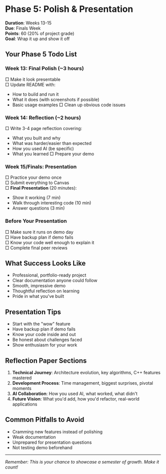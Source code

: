 # Phase 5: Polish & Presentation
**Duration**: Weeks 13-15  
**Due**: Finals Week  
**Points**: 60 (20% of project grade)  
**Goal**: Wrap it up and show it off

## Your Phase 5 Todo List

### Week 13: Final Polish (~3 hours)
□ Make it look presentable  
□ Update README with:
  - How to build and run it
  - What it does (with screenshots if possible)
  - Basic usage examples
□ Clean up obvious code issues

### Week 14: Reflection (~2 hours)
□ Write 3-4 page reflection covering:
  - What you built and why
  - What was harder/easier than expected
  - How you used AI (be specific)
  - What you learned
□ Prepare your demo

### Week 15/Finals: Presentation
□ Practice your demo once  
□ Submit everything to Canvas  
□ **Final Presentation** (20 minutes):
  - Show it working (7 min)
  - Walk through interesting code (10 min)
  - Answer questions (3 min)

### Before Your Presentation
□ Make sure it runs on demo day  
□ Have backup plan if demo fails  
□ Know your code well enough to explain it  
□ Complete final peer reviews

## What Success Looks Like
- Professional, portfolio-ready project
- Clear documentation anyone could follow
- Smooth, impressive demo
- Thoughtful reflection on learning
- Pride in what you've built

## Presentation Tips
- Start with the "wow" feature
- Have backup plan if demo fails
- Know your code inside and out
- Be honest about challenges faced
- Show enthusiasm for your work

## Reflection Paper Sections
1. **Technical Journey**: Architecture evolution, key algorithms, C++ features mastered
2. **Development Process**: Time management, biggest surprises, pivotal moments
3. **AI Collaboration**: How you used AI, what worked, what didn't
4. **Future Vision**: What you'd add, how you'd refactor, real-world applications

## Common Pitfalls to Avoid
- Cramming new features instead of polishing
- Weak documentation
- Unprepared for presentation questions
- Not testing demo beforehand

---
*Remember: This is your chance to showcase a semester of growth. Make it count!*
